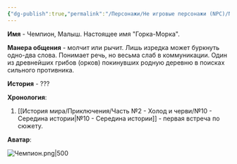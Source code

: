 ```yaml
---
{"dg-publish":true,"permalink":"/Персонажи/Не игровые персонажи (NPC)/NPC/Северный земли/Чемпион/","noteIcon":"","created":"2025-09-09T16:27:54.113+03:00","updated":"2025-09-10T14:09:05.865+03:00"}
---
```




**Имя** - Чемпион, Малыш. Настоящее имя "Горка-Морка". 

**Манера общения** - молчит или рычит. Лишь изредка может буркнуть одно-два слова. Понимает речь, но весьма слаб в коммуникации. Один из древнейших грибов (орков) покинувших родную деревню в поисках сильного противника. 

**История** - ???

**Хронология**:
1. [[История мира/Приключения/Часть №2 - Холод и черви/№10 - Середина истории\|№10 - Середина истории]] - первая встреча по сюжету.

**Аватар**:

![Чемпион.png|500](/img/user/system/img/%D0%9C%D0%BE%D0%BD%D1%81%D1%82%D1%80%D1%8B/%D0%A1%D0%B5%D0%B2%D0%B5%D1%80/%D0%A7%D0%B5%D0%BC%D0%BF%D0%B8%D0%BE%D0%BD.png)